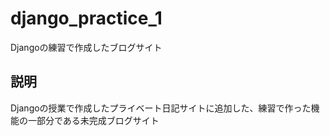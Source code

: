 # django_practice_1
Djangoの練習で作成したブログサイト

## 説明
Djangoの授業で作成したプライベート日記サイトに追加した、練習で作った機能の一部分である未完成ブログサイト
